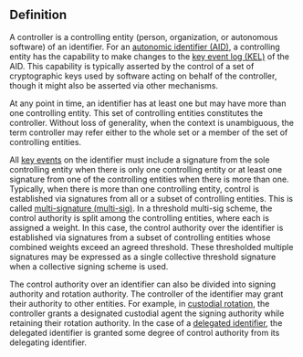 ## Definition

A controller is a controlling entity (person, organization, or autonomous software) of an identifier. For an [autonomic identifier (AID)](autonomic-identifier.md), a controlling entity has the capability to make changes to the [key event log (KEL)](key-event-log) of the AID. This capability is typically asserted by the control of a set of cryptographic keys used by software acting on behalf of the controller, though it might also be asserted via other mechanisms.

At any point in time, an identifier has at least one but may have more than one controlling entity. This set of controlling entities constitutes the controller. Without loss of generality, when the context is unambiguous, the term controller may refer either to the whole set or a member of the set of controlling entities.

All [key events](key-event) on the identifier must include a signature from the sole controlling entity when there is only one controlling entity or at least one signature from one of the controlling entities when there is more than one. Typically, when there is more than one controlling entity, control is established via signatures from all or a subset of controlling entities. This is called [multi-signature (multi-sig)](multisig). In a threshold multi-sig scheme, the control authority is split among the controlling entities, where each is assigned a weight. In this case, the control authority over the identifier is established via signatures from a subset of controlling entities whose combined weights exceed an agreed threshold. These thresholded multiple signatures may be expressed as a single collective threshold signature when a collective signing scheme is used.

The control authority over an identifier can also be divided into signing authority and rotation authority. The controller of the identifier may grant their authority to other entities. For example, in [custodial rotation](custodial-rotation), the controller grants a designated custodial agent the signing authority while retaining their rotation authority. In the case of a [delegated identifier](delegated-identifier), the delegated identifier is granted some degree of control authority from its delegating identifier.